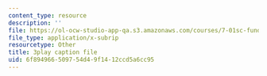 ```yaml
---
content_type: resource
description: ''
file: https://ol-ocw-studio-app-qa.s3.amazonaws.com/courses/7-01sc-fundamentals-of-biology-fall-2011/6f894966509754d49f1412ccd5a6cc95_K5n0BMKZR_Q.vtt
file_type: application/x-subrip
resourcetype: Other
title: 3play caption file
uid: 6f894966-5097-54d4-9f14-12ccd5a6cc95
---
```

